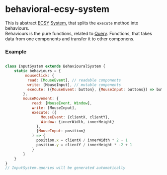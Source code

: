 # behavioral-ecsy-system

This is abstract [ECSY] [System], that splits the `execute` method into behaviours.       
Behaviours is the pure functions, related to [Query]. Functions, that takes data from one components and transfer it to other componens.

[ECSY]: https://ecsy.io
[System]: https://ecsy.io/docs/#/manual/Architecture?id=systems
[Query]: https://ecsy.io/docs/#/manual/Architecture?id=queries

### Example

```javascript

class InputSystem extends BehaviouralSystem {
    static behaviours = {
         mouseClick: {
          read: [MouseEvent], // readable components
          write: [MouseInput], // mutable components
          execute: ({MouseEvent: button}, {MouseInput: buttons}) => buttons.push(button)
        },
        mouseMovement: {
            read: [MouseEvent, Window],
            write: [MouseInput], 
            execute: ({
                MouseEvent: {clientX, clientY}, 
                Window: {innerWidth, innerHeight}
              }, 
              {MouseInput: position}
            ) => {
              position.x = clientX / innerWidth * 2 - 1
              position.y = clientY / innerHeight * -2 + 1
            }
        }
    }
}
// InputSystem.queries will be generated automatically
                                         
```
